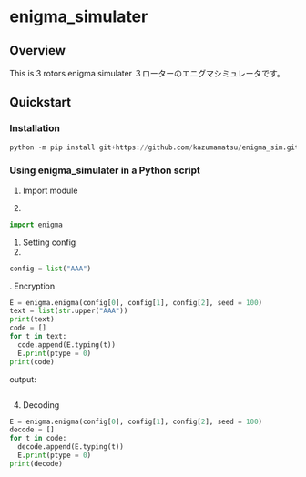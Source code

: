 # enigma_simulater

## Overview

This is 3 rotors enigma simulater
３ローターのエニグマシミュレータです。  

## Quickstart

### Installation
```python
python -m pip install git+https://github.com/kazumamatsu/enigma_sim.git
```

### Using enigma_simulater in a Python script
1. Import module

3. 
```python
import enigma
```

1. Setting config
1.  
```python
config = list("AAA")
```

. Encryption
```python
E = enigma.enigma(config[0], config[1], config[2], seed = 100)
text = list(str.upper("AAA"))
print(text)
code = []
for t in text:
  code.append(E.typing(t))
  E.print(ptype = 0)
print(code)
```
output:
```python
```

4. Decoding
```python
E = enigma.enigma(config[0], config[1], config[2], seed = 100)
decode = []
for t in code:
  decode.append(E.typing(t))
  E.print(ptype = 0)
print(decode)
```
